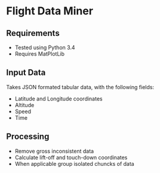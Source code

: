 # Flight Data Miner

## Requirements
* Tested using Python 3.4
* Requires MatPlotLib

## Input Data
Takes JSON formated tabular data, with the following fields:
* Latitude and Longitude coordinates
* Altitude
* Speed
* Time

## Processing
* Remove gross inconsistent data
* Calculate lift-off and touch-down coordinates
* When applicable group isolated chuncks of data
